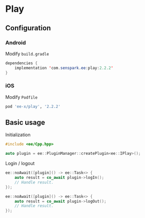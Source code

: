 # Play
## Configuration
### Android
Modify `build.gradle`
```java
dependencies {
    implementation 'com.senspark.ee:play:2.2.2'
}
```

### iOS
Modify `Podfile`
```ruby
pod 'ee-x/play', '2.2.2'
```

## Basic usage
Initialization
```cpp
#include <ee/Cpp.hpp>

auto plugin = ee::PluginManager::createPlugin<ee::IPlay>();
```

Login / logout
```cpp
ee::noAwait([plugin]() -> ee::Task<> {
    auto result = co_await plugin->logIn();
    // Handle result.
});

ee::noAwait([plugin]() -> ee::Task<> {
    auto result = co_await plugin->logOut();
    // Handle result.
});
```